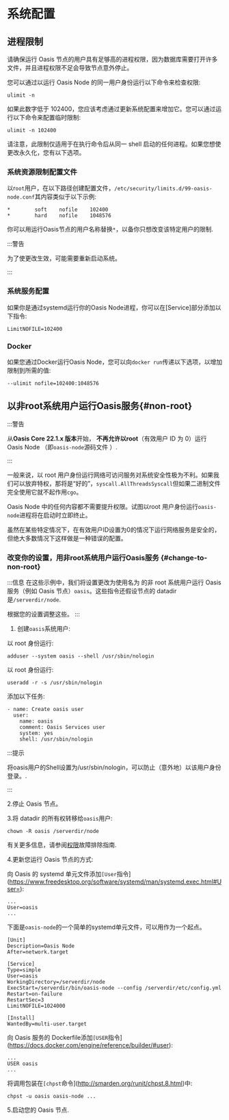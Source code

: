 # 系统配置

## 进程限制

请确保运行 Oasis 节点的用户具有足够高的进程权限，因为数据库需要打开许多文件，并且进程权限不足会导致节点意外停止。

您可以通过以运行 Oasis Node 的同一用户身份运行以下命令来检查权限:

```
ulimit -n

```

如果此数字低于 102400，您应该考虑通过更新系统配置来增加它。您可以通过运行以下命令来配置临时限制:

```
ulimit -n 102400

```

请注意，此限制仅适用于在执行命令后从同一 shell 启动的任何进程。如果您想使更改永久化，您有以下选项。

### 系统资源限制配置文件

以r`oot`用户，在以下路径创建配置文件，`/etc/security/limits.d/99-oasis-node.conf`其内容类似于以下示例:

```
*        soft    nofile    102400
*        hard    nofile    1048576

```

你可以用运行Oasis节点的用户名称替换`*`，以备你只想改变该特定用户的限制.

:::警告

为了使更改生效，可能需要重新启动系统。

:::

### 系统服务配置

如果你是通过systemd运行你的Oasis Node进程，你可以在[Service]部分添加以下指令:

```
LimitNOFILE=102400

```

### Docker

如果您通过Docker运行Oasis Node，您可以向`docker run`传递以下选项，以增加限制到所需的值:

```
--ulimit nofile=102400:1048576

```

## 以非root系统用户运行Oasis服务{#non-root}

:::警告

从**Oasis Core 22.1.x 版本**开始， **不再允许以root**（有效用户 ID 为 0）运行 Oasis Node （即`oasis-node`源码文件 ）.

:::

一般来说，以 root 用户身份运行网络可访问服务对系统安全性极为不利。如果我们可以放弃特权，那将是“好的”，`syscall.AllThreadsSyscall`但如果二进制文件完全使用它就不起作用`cgo`。

Oasis Node 中的任何内容都不需要提升权限。试图以root 用户身份运行`oasis-node`进程将在启动时立即终止。

虽然在某些特定情况下，在有效用户ID设置为0的情况下运行网络服务是安全的，但绝大多数情况下这样做是一种错误的配置。

### 改变你的设置，用非root系统用户运行Oasis服务 {#change-to-non-root}

:::信息
在这些示例中，我们将设置更改为使用名为 的非 root 系统用户运行 Oasis 服务（例如 Oasis 节点）`oasis`。这些指令还假设节点的 datadir 是`/serverdir/node`.

根据您的设置调整这些。
:::

1. 创建`oasis`系统用户:

<Tabs>
<TabItem value="Ubuntu">

以 root 身份运行:

```
adduser --system oasis --shell /usr/sbin/nologin

```

</TabItem>
<TabItem value="Fedora">

以 root 身份运行:

```
useradd -r -s /usr/sbin/nologin

```

</TabItem>

<TabItem value="Ansible">

添加以下任务:

```
- name: Create oasis user
  user:
    name: oasis
    comment: Oasis Services user
    system: yes
    shell: /usr/sbin/nologin

```

</TabItem>
</Tabs>

:::提示

将oasis用户的Shell设置为/usr/sbin/nologin，可以防止（意外地）以该用户身份登录。.

:::

2.停止 Oasis 节点。

3.将 datadir 的所有权转移给`oasis`用户:

```
chown -R oasis /serverdir/node

```

有关更多信息，请参阅[权限](https://docs.oasis.dev/general/run-a-node/troubleshooting#invalid-permissions)故障排除指南.

4.更新您运行 Oasis 节点的方式:

<Tabs>
<TabItem value="systemd">

向 Oasis 的 systemd 单元文件添加`[User`指令](https://www.freedesktop.org/software/systemd/man/systemd.exec.html#User=):

```
...
User=oasis
...

```

下面是`oasis-node`的一个简单的systemd单元文件，可以用作为一个起点。

```
[Unit]
Description=Oasis Node
After=network.target

[Service]
Type=simple
User=oasis
WorkingDirectory=/serverdir/node
ExecStart=/serverdir/bin/oasis-node --config /serverdir/etc/config.yml
Restart=on-failure
RestartSec=3
LimitNOFILE=1024000

[Install]
WantedBy=multi-user.target

```

</TabItem>
<TabItem value="Docker">

向 Oasis 服务的 Dockerfile添加`[USER`指令](https://docs.docker.com/engine/reference/builder/#user):

```
...
USER oasis
...

```

</TabItem>

<TabItem value="runit">

将调用包装在`[chpst`命令](http://smarden.org/runit/chpst.8.html)中:

```
chpst -u oasis oasis-node ...

```

</TabItem>
</Tabs>

5.启动您的 Oasis 节点.